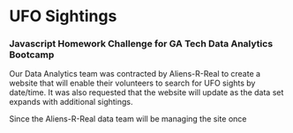 # UFO Sightings
### Javascript Homework Challenge for GA Tech Data Analytics Bootcamp

Our Data Analytics team was contracted by Aliens-R-Real to create a website that will enable their volunteers to search for UFO sights by date/time. It was also requested that the website will update as the data set expands with additional sightings.

Since the Aliens-R-Real data team will be managing the site once 

